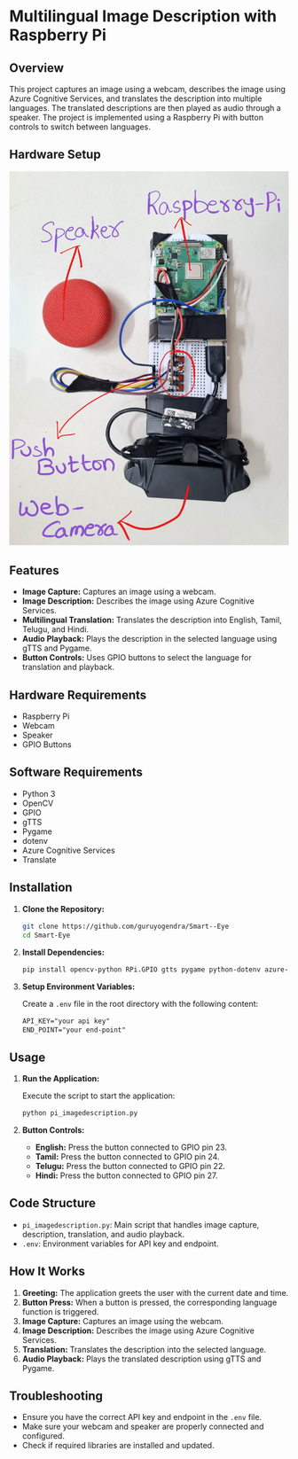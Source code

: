# Multilingual Image Description with Raspberry Pi

## Overview

This project captures an image using a webcam, describes the image using Azure Cognitive Services, and translates the description into multiple languages. The translated descriptions are then played as audio through a speaker. The project is implemented using a Raspberry Pi with button controls to switch between languages.

## Hardware Setup

![Hardware Setup](hardware_setup.jpg)

## Features

- **Image Capture:** Captures an image using a webcam.
- **Image Description:** Describes the image using Azure Cognitive Services.
- **Multilingual Translation:** Translates the description into English, Tamil, Telugu, and Hindi.
- **Audio Playback:** Plays the description in the selected language using gTTS and Pygame.
- **Button Controls:** Uses GPIO buttons to select the language for translation and playback.

## Hardware Requirements

- Raspberry Pi
- Webcam
- Speaker
- GPIO Buttons

## Software Requirements

- Python 3
- OpenCV
- GPIO
- gTTS
- Pygame
- dotenv
- Azure Cognitive Services
- Translate

## Installation

1. **Clone the Repository:**

   ```bash
   git clone https://github.com/guruyogendra/Smart--Eye
   cd Smart-Eye
   ```

2. **Install Dependencies:**

   ```bash
   pip install opencv-python RPi.GPIO gtts pygame python-dotenv azure-cognitiveservices-vision-computervision translate
   ```

3. **Setup Environment Variables:**

   Create a `.env` file in the root directory with the following content:

   ```env
   API_KEY="your api key"
   END_POINT="your end-point"
   ```

## Usage

1. **Run the Application:**

   Execute the script to start the application:

   ```bash
   python pi_imagedescription.py
   ```

2. **Button Controls:**

   - **English:** Press the button connected to GPIO pin 23.
   - **Tamil:** Press the button connected to GPIO pin 24.
   - **Telugu:** Press the button connected to GPIO pin 22.
   - **Hindi:** Press the button connected to GPIO pin 27.

## Code Structure

- `pi_imagedescription.py`: Main script that handles image capture, description, translation, and audio playback.
- `.env`: Environment variables for API key and endpoint.

## How It Works

1. **Greeting:** The application greets the user with the current date and time.
2. **Button Press:** When a button is pressed, the corresponding language function is triggered.
3. **Image Capture:** Captures an image using the webcam.
4. **Image Description:** Describes the image using Azure Cognitive Services.
5. **Translation:** Translates the description into the selected language.
6. **Audio Playback:** Plays the translated description using gTTS and Pygame.

## Troubleshooting

- Ensure you have the correct API key and endpoint in the `.env` file.
- Make sure your webcam and speaker are properly connected and configured.
- Check if required libraries are installed and updated.
